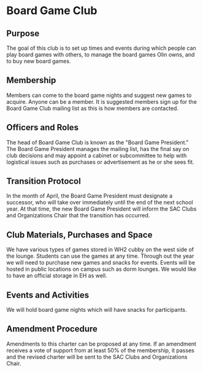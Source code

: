 # Board Game Club
## Purpose 
The goal of this club is to set up times and events during which people can play board games with others, to manage the board games Olin owns, and to buy new board games.
## Membership
Members can come to the board game nights and suggest new games to acquire. Anyone can be a member. It is suggested members sign up for the Board Game Club mailing list as this is how members are contacted.
## Officers and Roles
The head of Board Game Club is known as the "Board Game President." The Board Game President manages the mailing list, has the final say on club decisions and may appoint a cabinet or subcommittee to help with logistical issues such as purchases or advertisement as he or she sees fit.
## Transition Protocol
In the month of April, the Board Game President must designate a successor, who will take over immediately until the end of the next school year. At that time, the new Board Game President will inform the SAC Clubs and Organizations Chair that the transition has occurred.
## Club Materials, Purchases and Space
We have various types of games stored in WH2 cubby on the west side of the lounge. Students can use the games at any time. Through out the year we will need to purchase new games and snacks for events. Events will be hosted in public locations on campus such as dorm lounges. We would like to have an official storage in EH as well.
## Events and Activities
We will hold board game nights which will have snacks for participants.
## Amendment Procedure
Amendments to this charter can be proposed at any time. If an amendment receives a vote of support from at least 50% of the membership, it passes and the revised charter will be sent to the SAC Clubs and Organizations Chair.
